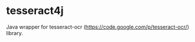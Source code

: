 tesseract4j
===========

Java wrapper for tesseract-ocr (https://code.google.com/p/tesseract-ocr/) library.
